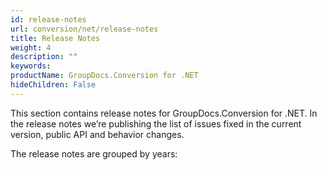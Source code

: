 ```yaml
---
id: release-notes
url: conversion/net/release-notes
title: Release Notes
weight: 4
description: ""
keywords: 
productName: GroupDocs.Conversion for .NET
hideChildren: False
---
```


This section contains release notes for GroupDocs.Conversion for .NET. In the release notes we’re publishing the list of issues fixed in the current version, public API and behavior changes.

The release notes are grouped by years:

